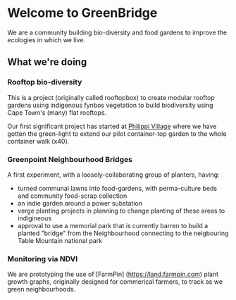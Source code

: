 # Welcome to GreenBridge

We are a community building bio-diversity and food gardens to improve the ecologies in which we live.

## What we're doing

### Rooftop bio-diversity

This is a project (originally called rooftopbox) to create modular rooftop gardens using indigenous fynbos vegetation to build biodiversity using Cape Town's (many) flat rooftops.

Our first significant project has started at [Philippi Village](http://www.philippivillage.co.za/) where we have gotten the green-light to extend our pilot container-top garden to the whole container walk (x40).

### Greenpoint Neighbourhood Bridges

A first experiment, with a loosely-collaborating group of planters, having:
 - turned communal lawns into food-gardens, with perma-culture beds and community food-scrap collection
 - an indie garden around a power substation
 - verge planting projects in planning to change planting of these areas to indigineous
 - approval to use a memorial park that is currently barren to build a planted "bridge" from the Neighbourhood connecting to the neigbouring Table Mountain national park
 
### Monitoring via NDVI

We are prototyping the use of [FarmPin] (https://land.farmpin.com) plant growth graphs, originally designed for commerical farmers, to track as we green neighbourhoods.
